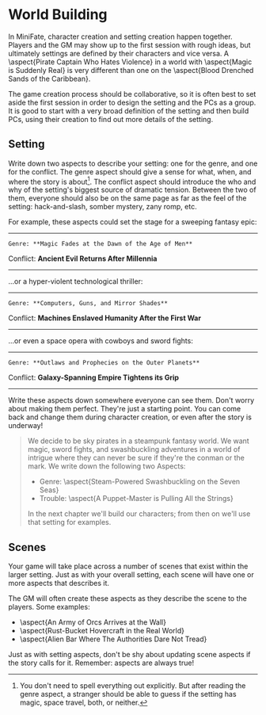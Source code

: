 # World Building

In MiniFate, character creation and setting creation happen together. Players
and the GM may show up to the first session with rough ideas, but ultimately
settings are defined by their characters and vice versa. A \aspect{Pirate
Captain Who Hates Violence} in a world with \aspect{Magic is Suddenly Real} is
very different than one on the \aspect{Blood Drenched Sands of the Caribbean}.

The game creation process should be collaborative, so it is often best to set
aside the first session in order to design the setting and the PCs as a group.
It is good to start with a very broad definition of the setting and then build
PCs, using their creation to find out more details of the setting.

## Setting

Write down two aspects to describe your setting: one for the genre, and one
for the conflict. The genre aspect should give a sense for what, when, and
where the story is about[^1]. The conflict aspect should introduce the who and
why of the setting's biggest source of dramatic tension. Between the two of
them, everyone should also be on the same page as far as the feel of the
setting: hack-and-slash, somber mystery, zany romp, etc.

[^1]: You don't need to spell everything out explicitly. But after reading the
genre aspect, a stranger should be able to guess if the setting has magic,
space travel, both, or neither.

For example, these aspects could set the stage for a sweeping fantasy epic:

---------- ----------------------------------------------
    Genre: **Magic Fades at the Dawn of the Age of Men**
 Conflict: **Ancient Evil Returns After Millennia**
---------- ----------------------------------------------

...or a hyper-violent technological thriller:

---------- ---------------------------------------------------
    Genre: **Computers, Guns, and Mirror Shades**
 Conflict: **Machines Enslaved Humanity After the First War**
---------- ---------------------------------------------------

...or even a space opera with cowboys and sword fights:

---------- ------------------------------------------------
    Genre: **Outlaws and Prophecies on the Outer Planets**
 Conflict: **Galaxy-Spanning Empire Tightens its Grip**
---------- ------------------------------------------------

Write these aspects down somewhere everyone can see them. Don't worry about
making them perfect. They're just a starting point. You can come back and
change them during character creation, or even after the story is underway!

> <!--Do we need more of an intro? Like "We'll build an example world, example
> characters, and use them to show you how to play..." ?-->
> 
> We decide to be sky pirates in a steampunk fantasy world. We want magic,
> sword fights, and swashbuckling adventures in a world of intrigue where they
> can never be sure if they're the conman or the mark. We write down the
> following two Aspects:
> 
> - Genre: \aspect{Steam-Powered Swashbuckling on the Seven Seas}
> - Trouble: \aspect{A Puppet-Master is Pulling All the Strings}
> 
> In the next chapter we'll build our characters; from then on we'll use that
> setting for examples.

## Scenes

Your game will take place across a number of scenes that exist within the
larger setting. Just as with your overall setting, each scene will have one or
more aspects that describes it.

The GM will often create these aspects as they describe the scene to the
players. Some examples:

- \aspect{An Army of Orcs Arrives at the Wall}
- \aspect{Rust-Bucket Hovercraft in the Real World}
- \aspect{Alien Bar Where The Authorities Dare Not Tread}

Just as with setting aspects, don't be shy about updating scene aspects if the
story calls for it. Remember: aspects are always true! <!-- TODO: I don't
think we've ever said this before.-->
